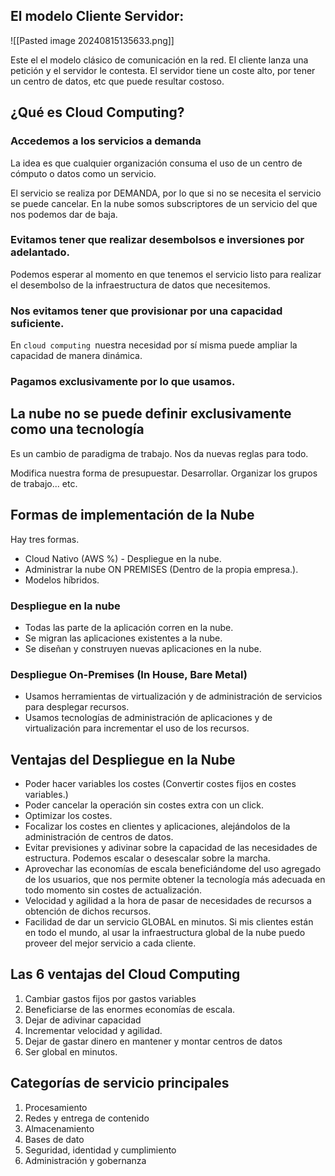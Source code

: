 
## El modelo Cliente Servidor:

![[Pasted image 20240815135633.png]]

Este el el modelo clásico de comunicación en la red. El cliente lanza una petición y el servidor le contesta. El servidor tiene un coste alto, por tener un centro de datos, etc que puede resultar costoso.


## ¿Qué es Cloud Computing?


### Accedemos a los servicios a demanda

La idea es que cualquier organización consuma el uso de un centro de cómputo o datos como un servicio.

El servicio se realiza por DEMANDA, por lo que si no se necesita el servicio se puede cancelar.
En la nube somos subscriptores de un servicio del que nos podemos dar de baja.

### Evitamos tener que realizar desembolsos e inversiones por adelantado.

Podemos esperar al momento en que tenemos el servicio listo para realizar el desembolso de la infraestructura de datos que necesitemos.

### Nos evitamos tener que provisionar por una capacidad suficiente.

En `cloud computing `nuestra necesidad por sí misma puede ampliar la capacidad de manera dinámica.

### Pagamos exclusivamente por lo que usamos.




## La nube no se puede definir exclusivamente como una tecnología

Es un cambio de paradigma de trabajo. Nos da nuevas reglas para todo.

Modifica nuestra forma de presupuestar. Desarrollar. Organizar los grupos de trabajo... etc.



## Formas de implementación de la Nube

Hay tres formas.

* Cloud Nativo (AWS %) - Despliegue en la nube.
* Administrar la nube ON PREMISES (Dentro de la propia empresa.).
* Modelos híbridos.

### Despliegue en la nube

* Todas las parte de la aplicación corren en la nube.
* Se migran las aplicaciones existentes a la nube.
* Se diseñan y construyen nuevas aplicaciones en la nube.

### Despliegue On-Premises (In House, Bare Metal)

* Usamos herramientas de virtualización y de administración de servicios para desplegar recursos.
* Usamos tecnologías de administración de aplicaciones y de virtualización para incrementar el uso de los recursos.

## Ventajas del Despliegue en la Nube

* Poder hacer variables los costes (Convertir costes fijos en costes variables.)
* Poder cancelar la operación sin costes extra con un click.
* Optimizar los costes.
* Focalizar los costes en clientes y aplicaciones, alejándolos de la administración de centros de datos.
* Evitar previsiones y adivinar sobre la capacidad de las necesidades de estructura.  Podemos escalar o desescalar sobre la marcha.
*  Aprovechar las economías de escala beneficiándome del uso agregado de los usuarios, que nos permite obtener la tecnología más adecuada en todo momento sin costes de actualización.
* Velocidad y agilidad a la hora de pasar de necesidades de recursos a obtención de dichos recursos.
* Facilidad de dar un servicio GLOBAL en minutos. Si mis clientes están en todo el mundo, al usar la infraestructura global de la nube puedo proveer del mejor servicio a cada cliente.

## Las 6 ventajas del Cloud Computing

1.  Cambiar gastos fijos por gastos variables
2.  Beneficiarse de las enormes economías de escala.
3.  Dejar de adivinar capacidad
4.  Incrementar velocidad y agilidad.
5.  Dejar de gastar dinero en mantener y montar centros de datos
6.  Ser global en minutos.
## Categorías de servicio principales

1.  Procesamiento
2.  Redes y entrega de contenido
3.  Almacenamiento
4.  Bases de dato
5.  Seguridad, identidad y cumplimiento
6.  Administración y gobernanza

